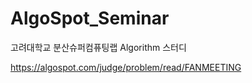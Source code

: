 ﻿AlgoSpot_Seminar
==================
고려대학교 분산슈퍼컴퓨팅랩 Algorithm 스터디

https://algospot.com/judge/problem/read/FANMEETING